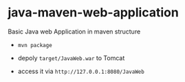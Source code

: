 # java-maven-web-application
Basic Java web Application in maven structure

- `mvn package`

- depoly `target/JavaWeb.war` to Tomcat

- access it via `http://127.0.0.1:8080/JavaWeb`
